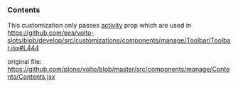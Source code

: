 ### Contents

This customization only passes [activity](https://github.com/eea/volto-slots/blob/develop/src/customizations/components/theme/ContactForm/ContactForm.jsx#L225) prop which are used in https://github.com/eea/volto-slots/blob/develop/src/customizations/components/manage/Toolbar/Toolbar.jsx#L444

original file: https://github.com/plone/volto/blob/master/src/components/manage/Contents/Contents.jsx
